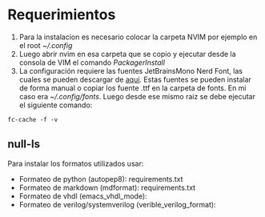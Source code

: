 # Requerimientos

1. Para la instalacion es necesario colocar la carpeta NVIM por ejemplo en el root _~/.config_
2. Luego abrir nvim en esa carpeta que se copio y ejecutar desde la consola de VIM el comando _PackagerInstall_
3. La configuración requiere las fuentes JetBrainsMono Nerd Font, las cuales se pueden descargar de [aqui](https://www.nerdfonts.com/font-downloads). Estas fuentes se pueden instalar de forma manual o
copiar los fuente .ttf en la carpeta de fonts. En mi caso era _~/.config/fonts_. Luego desde ese mismo raiz se debe ejecutar el siguiente comando:
  ```
  fc-cache -f -v
  ```

## null-ls

Para instalar los formatos utilizados usar:

- Formateo de python (autopep8): requirements.txt
- Formateo de markdown (mdformat): requirements.txt
- Formateo de vhdl (emacs_vhdl_mode): 
- Formateo de verilog/systemverilog (verible_verilog_format):

